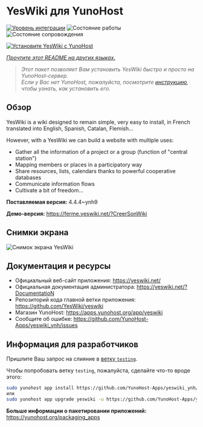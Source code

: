 <!--
Важно: этот README был автоматически сгенерирован <https://github.com/YunoHost/apps/tree/master/tools/readme_generator>
Он НЕ ДОЛЖЕН редактироваться вручную.
-->

# YesWiki для YunoHost

[![Уровень интеграции](https://dash.yunohost.org/integration/yeswiki.svg)](https://ci-apps.yunohost.org/ci/apps/yeswiki/) ![Состояние работы](https://ci-apps.yunohost.org/ci/badges/yeswiki.status.svg) ![Состояние сопровождения](https://ci-apps.yunohost.org/ci/badges/yeswiki.maintain.svg)

[![Установите YesWiki с YunoHost](https://install-app.yunohost.org/install-with-yunohost.svg)](https://install-app.yunohost.org/?app=yeswiki)

*[Прочтите этот README на других языках.](./ALL_README.md)*

> *Этот пакет позволяет Вам установить YesWiki быстро и просто на YunoHost-сервер.*  
> *Если у Вас нет YunoHost, пожалуйста, посмотрите [инструкцию](https://yunohost.org/install), чтобы узнать, как установить его.*

## Обзор

YesWiki is a wiki designed to remain simple, very easy to install, in French translated into English, Spanish, Catalan, Flemish...

However, with a YesWiki we can build a website with multiple uses:
- Gather all the information of a project or a group (function of "central station")
- Mapping members or places in a participatory way
- Share resources, lists, calendars thanks to powerful cooperative databases
- Communicate information flows
- Cultivate a bit of freedom...


**Поставляемая версия:** 4.4.4~ynh9

**Демо-версия:** <https://ferme.yeswiki.net/?CreerSonWiki>

## Снимки экрана

![Снимок экрана YesWiki](./doc/screenshots/yeswiki_screenshots.png)

## Документация и ресурсы

- Официальный веб-сайт приложения: <https://yeswiki.net/>
- Официальная документация администратора: <https://yeswiki.net/?DocumentatioN>
- Репозиторий кода главной ветки приложения: <https://github.com/YesWiki/yeswiki>
- Магазин YunoHost: <https://apps.yunohost.org/app/yeswiki>
- Сообщите об ошибке: <https://github.com/YunoHost-Apps/yeswiki_ynh/issues>

## Информация для разработчиков

Пришлите Ваш запрос на слияние в [ветку `testing`](https://github.com/YunoHost-Apps/yeswiki_ynh/tree/testing).

Чтобы попробовать ветку `testing`, пожалуйста, сделайте что-то вроде этого:

```bash
sudo yunohost app install https://github.com/YunoHost-Apps/yeswiki_ynh/tree/testing --debug
или
sudo yunohost app upgrade yeswiki -u https://github.com/YunoHost-Apps/yeswiki_ynh/tree/testing --debug
```

**Больше информации о пакетировании приложений:** <https://yunohost.org/packaging_apps>

